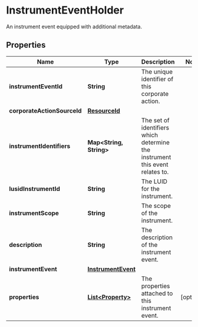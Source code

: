 

# InstrumentEventHolder

An instrument event equipped with additional metadata.

## Properties

Name | Type | Description | Notes
------------ | ------------- | ------------- | -------------
**instrumentEventId** | **String** | The unique identifier of this corporate action. | 
**corporateActionSourceId** | [**ResourceId**](ResourceId.md) |  | 
**instrumentIdentifiers** | **Map&lt;String, String&gt;** | The set of identifiers which determine the instrument this event relates to. | 
**lusidInstrumentId** | **String** | The LUID for the instrument. | 
**instrumentScope** | **String** | The scope of the instrument. | 
**description** | **String** | The description of the instrument event. | 
**instrumentEvent** | [**InstrumentEvent**](InstrumentEvent.md) |  | 
**properties** | [**List&lt;Property&gt;**](Property.md) | The properties attached to this instrument event. |  [optional]



